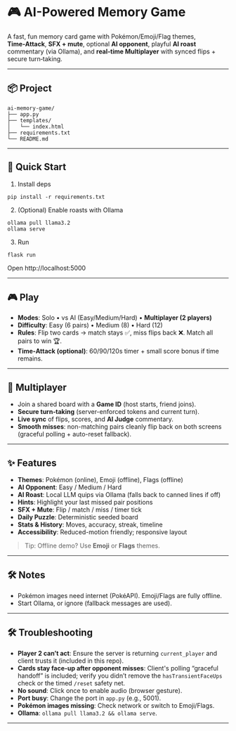 # 🎮 AI-Powered Memory Game

A fast, fun memory card game with Pokémon/Emoji/Flag themes, **Time‑Attack**, **SFX + mute**, optional **AI opponent**, playful **AI roast** commentary (via Ollama), and **real‑time Multiplayer** with synced flips + secure turn‑taking.

---

## 📦 Project
```
ai-memory-game/
├── app.py
├── templates/
│   └── index.html
├── requirements.txt
└── README.md
```

---

## 🚀 Quick Start
1) Install deps
```
pip install -r requirements.txt
```
2) (Optional) Enable roasts with Ollama
```
ollama pull llama3.2
ollama serve
```
3) Run
```
flask run
```
Open http://localhost:5000

---

## 🎮 Play
- **Modes**: Solo • vs AI (Easy/Medium/Hard) • **Multiplayer (2 players)**
- **Difficulty**: Easy (6 pairs) • Medium (8) • Hard (12)
- **Rules**: Flip two cards → match stays ✅, miss flips back ❌. Match all pairs to win 🏆.
- **Time‑Attack (optional)**: 60/90/120s timer + small score bonus if time remains.

---

## 👥 Multiplayer
- Join a shared board with a **Game ID** (host starts, friend joins).
- **Secure turn‑taking** (server-enforced tokens and current turn).
- **Live sync** of flips, scores, and **AI Judge** commentary.
- **Smooth misses**: non-matching pairs cleanly flip back on both screens (graceful polling + auto-reset fallback).

---

## ✨ Features
- **Themes**: Pokémon (online), Emoji (offline), Flags (offline)
- **AI Opponent**: Easy / Medium / Hard
- **AI Roast**: Local LLM quips via Ollama (falls back to canned lines if off)
- **Hints**: Highlight your last missed pair positions
- **SFX + Mute**: Flip / match / miss / timer tick
- **Daily Puzzle**: Deterministic seeded board
- **Stats & History**: Moves, accuracy, streak, timeline
- **Accessibility**: Reduced-motion friendly; responsive layout

> Tip: Offline demo? Use **Emoji** or **Flags** themes.

---

## 🛠 Notes
- Pokémon images need internet (PokéAPI). Emoji/Flags are fully offline.
- Start Ollama, or ignore (fallback messages are used).

---

## 🛠 Troubleshooting
- **Player 2 can’t act**: Ensure the server is returning `current_player` and client trusts it (included in this repo).
- **Cards stay face-up after opponent misses**: Client's polling “graceful handoff” is included; verify you didn’t remove the `hasTransientFaceUps` check or the timed `/reset` safety net.
- **No sound**: Click once to enable audio (browser gesture).
- **Port busy**: Change the port in `app.py` (e.g., 5001).
- **Pokémon images missing**: Check network or switch to Emoji/Flags.
- **Ollama**: `ollama pull llama3.2 && ollama serve`.

---
